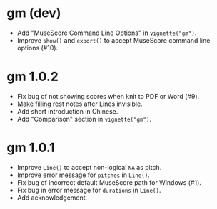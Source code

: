 # gm (dev)

* Add "MuseScore Command Line Options" in `vignette("gm")`.
* Improve `show()` and `export()` to accept MuseScore command line options
(#10).


# gm 1.0.2

* Fix bug of not showing scores when knit to PDF or Word (#9).
* Make filling rest notes after Lines invisible.
* Add short introduction in Chinese.
* Add "Comparison" section in `vignette("gm")`.


# gm 1.0.1

* Improve `Line()` to accept non-logical `NA` as pitch.
* Improve error message for `pitches` in `Line()`. 
* Fix bug of incorrect default MuseScore path for Windows (#1).
* Fix bug in error message for `durations` in `Line()`.
* Add acknowledgement.
